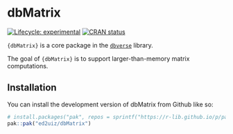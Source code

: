 
<!-- README.md is generated from README.Rmd. Please edit that file -->

# dbMatrix

<!-- badges: start -->

[![Lifecycle:
experimental](https://img.shields.io/badge/lifecycle-experimental-orange.svg)](https://lifecycle.r-lib.org/articles/stages.html#experimental)
[![CRAN
status](https://www.r-pkg.org/badges/version/dbMatrix)](https://CRAN.R-project.org/package=dbMatrix)

<!-- badges: end -->

`{dbMatrix}` is a core package in the
[`dbverse`](https://ed2uiz.github.io/dbverse/) library.

The goal of `{dbMatrix}` is to support larger-than-memory matrix
computations.

## Installation

You can install the development version of dbMatrix from Github like so:

``` r
# install.packages("pak", repos = sprintf("https://r-lib.github.io/p/pak/stable/%s/%s/%s", .Platform$pkgType, R.Version()$os, R.Version()$arch))
pak::pak("ed2uiz/dbMatrix")
```
